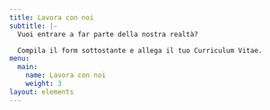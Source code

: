 ```yaml
---
title: Lavora con noi
subtitle: |-
  Vuoi entrare a far parte della nostra realtà?

  Compila il form sottostante e allega il tuo Curriculum Vitae.
menu:
  main:
    name: Lavora con noi
    weight: 3
layout: elements
---
```

